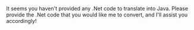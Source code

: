 It seems you haven't provided any .Net code to translate into Java. Please provide the .Net code that you would like me to convert, and I'll assist you accordingly!